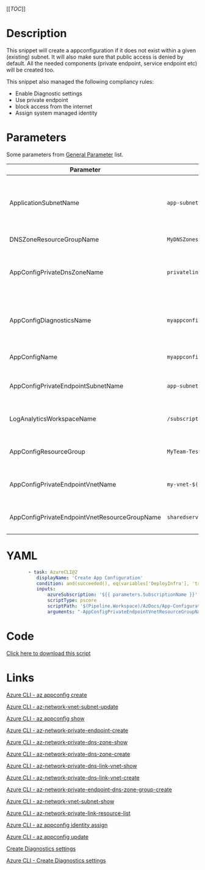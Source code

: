 [[_TOC_]]

# Description

This snippet will create a appconfiguration if it does not exist within a given (existing) subnet. It will also make sure that public access is denied by default. All the needed components (private endpoint, service endpoint etc) will be created too.

This snippet also managed the following compliancy rules:

- Enable Diagnostic settings
- Use private endpoint
- block access from the internet
- Assign system managed identity

# Parameters

Some parameters from [General Parameter](/Azure/Azure-CLI-Snippets) list.

| Parameter                                     | Example Value                                                                                                                                   | Description                                                                                                                                                    |
| --------------------------------------------- | ----------------------------------------------------------------------------------------------------------------------------------------------- | -------------------------------------------------------------------------------------------------------------------------------------------------------------- |
| ApplicationSubnetName                         | `app-subnet-3`                                                                                                                                  | The subnetname for the subnet to set the service endpoint on (this will allow the application to connect over the private endpoint within the azure backbone). |
| DNSZoneResourceGroupName                      | `MyDNSZones-$(Release.EnvironmentName)`                                                                                                         | ResourceGroupName for DNS Zones                                                                                                                                |
| AppConfigPrivateDnsZoneName                   | `privatelink.azconfig.io`                                                                                                                       | Generally this will be `privatelink.azconfig.io`. This defines which DNS Zone to use for the private app configuration endpoint.                               |
| AppConfigDiagnosticsName                      | `myappconfig-$(Release.EnvironmentName)`                                                                                                        | This name will be used as an identifier in the log analytics workspace. It is recommended to use your Application Insights name for this parameter.            |
| AppConfigName                                 | `myappconfig-$(Release.EnvironmentName)`                                                                                                        | This is the app configuration name to use.                                                                                                                     |
| AppConfigPrivateEndpointSubnetName            | `app-subnet-3`                                                                                                                                  | The name of the subnet where the app configurations private endpoint will reside in.                                                                           |
| LogAnalyticsWorkspaceName                     | `/subscriptions/<subscriptionid>/resourceGroups/<resourcegroup>/providers/Microsoft.OperationalInsights/workspaces/<loganalyticsworkspacename>` | The name of the Log Analytics Workspace for the diagnostics settings of the app configuration.                                                                 |
| AppConfigResourceGroup                        | `MyTeam-TestApi-$(Release.EnvironmentName)`                                                                                                     | The ResourceGroup where your app configuration will reside in.                                                                                                 |
| AppConfigPrivateEndpointVnetName              | `my-vnet-$(Release.EnvironmentName)`                                                                                                            | The name of the VNET to use for creating the App Config private endpoint in.                                                                                   |
| AppConfigPrivateEndpointVnetResourceGroupName | `sharedservices-rg`                                                                                                                             | The ResourceGroup where the AppConfig PrivateEndpoint VNET resides in.                                                                                         |

# YAML

```yaml
        - task: AzureCLI@2
           displayName: 'Create App Configuration'
           condition: and(succeeded(), eq(variables['DeployInfra'], 'true'))
           inputs:
               azureSubscription: '${{ parameters.SubscriptionName }}'
               scriptType: pscore
               scriptPath: '$(Pipeline.Workspace)/AzDocs/App-Configuration/Create-App-Configuration.ps1'
               arguments: "-AppConfigPrivateEndpointVnetResourceGroupName '$(AppConfigPrivateEndpointVnetResourceGroupName)' -AppConfigPrivateEndpointVnetName '$(AppConfigPrivateEndpointVnetName)' -AppConfigPrivateEndpointSubnetName '$(AppConfigPrivateEndpointSubnetName)' -ApplicationSubnetName '$(ApplicationSubnetName)' -AppConfigName '$(AppConfigName)' -AppConfigLocation '$(AppConfigLocation)' -AppConfigResourceGroupName '$(AppConfigResourceGroupName)' -AppConfigDiagnosticsName '$(AppConfigDiagnosticsName)' -LogAnalyticsWorkspaceName '$(LogAnalyticsWorkspaceName)' -DNSZoneResourceGroupName '$(DNSZoneResourceGroupName)' -AppConfigPrivateDnsZoneName '$(AppConfigPrivateDnsZoneName)'"
```

# Code

[Click here to download this script](../../../../src/App-Configuration/Create-App-Configuration.ps1)

# Links

[Azure CLI - az appconfig create](https://docs.microsoft.com/en-us/cli/azure/appconfig?view=azure-cli-latest#az_appconfig_create)

[Azure CLI - az-network-vnet-subnet-update](https://docs.microsoft.com/en-us/cli/azure/network/vnet/subnet?view=azure-cli-latest#az-network-vnet-subnet-update)

[Azure CLI - az appconfig show](https://docs.microsoft.com/en-us/cli/azure/appconfig?view=azure-cli-latest#az_appconfig_show)

[Azure CLI - az-network-private-endpoint-create](https://docs.microsoft.com/en-us/cli/azure/network/private-endpoint?view=azure-cli-latest#az-network-private-endpoint-create)

[Azure CLI - az-network-private-dns-zone-show](https://docs.microsoft.com/en-us/cli/azure/ext/privatedns/network/private-dns/zone?view=azure-cli-latest#ext-privatedns-az-network-private-dns-zone-show)

[Azure CLI - az-network-private-dns-zone-create](https://docs.microsoft.com/en-us/cli/azure/ext/privatedns/network/private-dns/zone?view=azure-cli-latest#ext-privatedns-az-network-private-dns-zone-create)

[Azure CLI - az-network-private-dns-link-vnet-show](https://docs.microsoft.com/en-us/cli/azure/network/private-dns/link/vnet?view=azure-cli-latest#az-network-private-dns-link-vnet-show)

[Azure CLI - az-network-private-dns-link-vnet-create](https://docs.microsoft.com/en-us/cli/azure/network/private-dns/link/vnet?view=azure-cli-latest#az-network-private-dns-link-vnet-create)

[Azure CLI - az-network-private-endpoint-dns-zone-group-create](https://docs.microsoft.com/en-us/cli/azure/network/private-endpoint/dns-zone-group?view=azure-cli-latest#az-network-private-endpoint-dns-zone-group-create)

[Azure CLI - az-network-vnet-subnet-show](https://docs.microsoft.com/en-us/cli/azure/network/vnet/subnet?view=azure-cli-latest#az-network-vnet-subnet-show)

[Azure CLI - az-network-private-link-resource-list](https://docs.microsoft.com/en-us/cli/azure/network/private-link-resource?view=azure-cli-latest#az-network-private-link-resource-list)

[Azure CLI - az appconfig identity assign](https://docs.microsoft.com/en-us/cli/azure/appconfig/identity?view=azure-cli-latest#az_appconfig_identity_assign)

[Azure CLI - az appconfig update](https://docs.microsoft.com/en-us/cli/azure/appconfig?view=azure-cli-latest#az_appconfig_update)

[Create Diagnostics settings](https://docs.microsoft.com/en-us/azure/azure-monitor/platform/diagnostic-settings)

[Azure CLI - Create Diagnostics settings](http://techgenix.com/azure-diagnostic-settings/)
